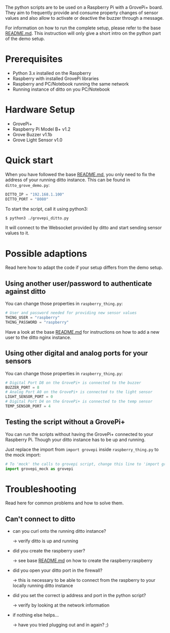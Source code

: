 The python scripts are to be used on a Raspberry Pi with a GrovePi+ board.
They aim to frequently provide and consume property changes of sensor values
and also allow to activate or deactive the buzzer through a message.

For information on how to run the complete setup, please refer to
the base [README.md](../README.md). This instruction will only give
a short intro on the python part of the demo setup.

# Prerequisites

* Python 3.x installed on the Raspberry
* Raspberry with installed GrovePi libraries
* Raspberry and PC/Notebook running the same network
* Running instance of ditto on you PC/Notebook

# Hardware Setup

* GrovePi+
* Raspberry Pi Model B+ v1.2
* Grove Buzzer v1.1b
* Grove Light Sensor v1.0

# Quick start

When you have followed the base [README.md](../README.md), you only need
to fix the address of your running ditto instance. This can be found
in `ditto_grove_demo.py`:

```python
DITTO_IP = "192.168.1.100"
DITTO_PORT = "8080"
```

To start the script, call it using python3:

```bash
$ python3 ./grovepi_ditto.py
```

It will connect to the Websocket provided by ditto and start sending
sensor values to it.

# Possible adaptions

Read here how to adapt the code if your setup differs from the demo setup.

## Using another user/password to authenticate against ditto
You can change those properties in `raspberry_thing.py`:
```python
# User and password needed for providing new sensor values
THING_USER = "raspberry"
THING_PASSWORD = "raspberry"
```

Have a look at the base [README.md](../README.md) for instructions
on how to add a new user to the ditto nginx instance.

## Using other digital and analog ports for your sensors
You can change those properties in `raspberry_thing.py`:
```python
# Digital Port D8 on the GrovePi+ is connected to the buzzer
BUZZER_PORT = 8
# Analog Port A0 on the GrovePi+ is connected to the light sensor
LIGHT_SENSOR_PORT = 0
# Digital Port D4 on the GrovePi+ is connected to the temp sensor
TEMP_SENSOR_PORT = 4
```

## Testing the script without a GrovePi+

You can run the scripts without having the GrovePi+ connected to your
Raspberry Pi. Though your ditto instance has to be up and running.

Just replace the import from `import grovepi` inside `raspberry_thing.py`
to the mock import:
```python
# To 'mock' the calls to grovepi script, change this line to 'import grovepi_mock as grovepi'
import grovepi_mock as grovepi
```


# Troubleshooting

Read here for common problems and how to solve them.

## Can't connect to ditto

* can you curl onto the running ditto instance?

    -> verify ditto is up and running
* did you create the raspberry user?

    -> see base [README.md](../README.md) on how to create the raspberry:raspberry

* did you open your ditto port in the firewall?

    -> this is necessary to be able to connect from the raspberry to your locally running ditto instance

* did you set the correct ip address and port in the python script?

    -> verify by looking at the network information

* if nothing else helps...

    -> have you tried plugging out and in again? ;)

